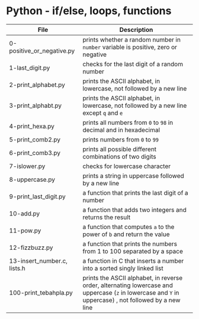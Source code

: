 # Python - if/else, loops, functions
|File					|Description					|
|-----------------------------|-----------------------------------------|
|0-positive_or_negative.py    |prints whether a random number in `number` variable is positive, zero or negative|
|1-last_digit.py			|checks for the last digit of a random number |
|2-print_alphabet.py		|prints the ASCII alphabet, in lowercase, not followed by a new line |
|3-print_alphabt.py		|prints the ASCII alphabet, in lowercase, not followed by a new line except `q` and `e`|
|4-print_hexa.py			|prints all numbers from `0` to `98` in decimal and in hexadecimal |
|5-print_comb2.py			|prints numbers from `0` to `99` |
|6-print_comb3.py			|prints all possible different combinations of two digits |
|7-islower.py			|checks for lowercase character		|
|8-uppercase.py			|prints a string in uppercase followed by a new line 	|
|9-print_last_digit.py		|a function that prints the last digit of a number	|
|10-add.py				|a function that adds two integers and returns the result |
|11-pow.py				|a function that computes `a` to the power of `b` and return the value |
|12-fizzbuzz.py			|a function that prints the numbers from 1 to 100 separated by a space |
|13-insert_number.c, lists.h	|a function in C that inserts a number into a sorted singly linked list|
|100-print_tebahpla.py		| prints the ASCII alphabet, in reverse order, alternating lowercase and uppercase (`z` in lowercase and `Y` in uppercase) , not followed by a new line|

